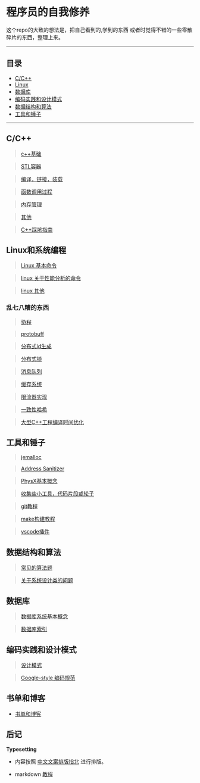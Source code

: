 # 程序员的自我修养

这个repo的大致的想法是，把自己看到的,学到的东西 或者时觉得不错的一些零散碎片的东西，整理上来。

-----

## 目录

* [C/C++](#C/C++)
* [Linux](#Linux和系统编程)
* [数据库](#数据库)
* [编码实践和设计模式](#编码实践和设计模式)
* [数据结构和算法](#数据结构和算法)
* [工具和锤子](#工具和锤子)

---

## C/C++

> [c++基础](./note/c++学习.md)

> [STL容器](./note/c++STL.md)

> [编译，链接，装载](./note/编译,链接与装载.md)

> [函数调用过程](./note/函数调用过程.md)

> [内存管理](./note/c++内存管理.md)

> [其他](./note/c++.md)

> [C++踩坑指南](https://www.jianshu.com/p/b67222570785)

## Linux和系统编程

> [Linux 基本命令](./note/linux命令.md)

> [linux 关于性能分析的命令](./note/linux命令_linux性能分析和优化.md)

> [linux 其他](./note/linux命令整理.md)

### 乱七八糟的东西 

> [协程](https://www.jianshu.com/p/c4de909fee75)

> [protobuff](https://www.jianshu.com/p/131f0bf218ef)

> [分布式id生成](./note/分布式id生成.md)

> [分布式锁](./note/分布式锁.md)

> [消息队列](./note/%E6%B6%88%E6%81%AF%E9%98%9F%E5%88%97.md)

> [缓存系统](https://www.jianshu.com/p/057da7850c93)

> [限流器实现](./note/limiter.md)

> [一致性哈希](./note/%E4%B8%80%E8%87%B4%E6%80%A7%E5%93%88%E5%B8%8C.md)

> [大型C++工程编译时间优化](./note/C++编译耗时优化.md)

## 工具和锤子

> [jemalloc](./note/jemalloc.md)

> [Address Sanitizer](./note/asan.md)

> [PhysX基本概念](./note/PhysX.md)

> [收集些小工具，代码片段或轮子](./note/%E6%94%B6%E9%9B%86%E8%A7%81%E5%88%B0%E8%BF%87%E7%9A%84%E4%B8%80%E4%BA%9B%E5%B7%A5%E5%85%B7%E5%92%8C%E8%BD%AE%E5%AD%90.md)

> [git教程](https://github.com/zhaozhengcoder/CoderNoteBook/blob/master/note/git%E6%95%99%E7%A8%8B.md)

> [make构建教程](https://github.com/zhaozhengcoder/CoderNoteBook/blob/master/note/linux%E5%91%BD%E4%BB%A4_make%E6%95%99%E7%A8%8B.md)

> [vscode插件](https://github.com/zhaozhengcoder/CoderNoteBook/blob/master/note/vscode%E5%86%99c%2B%2B%E6%8F%92%E4%BB%B6%E4%BB%A5%E5%8F%8A%E9%85%8D%E7%BD%AE.md)

## 数据结构和算法

>[常见的算法题](https://github.com/zhaozhengcoder/Algorithm)

>[关于系统设计类的问题](https://github.com/donnemartin/system-design-primer/blob/master/README-zh-Hans.md)

## 数据库

>[数据库系统基本概念](./note/数据库.md)

>[数据库索引](./note/数据库-索引.md)

## 编码实践和设计模式

> [设计模式](./note/设计模式.md)

> [Google-style 编码规范](https://zh-google-styleguide.readthedocs.io/en/latest/contents/)

## 书单和博客

* [书单和博客](./note/书单和博客.md)

## 后记

**Typesetting**

- 内容按照 [中文文案排版指北](https://mazhuang.org/wiki/chinese-copywriting-guidelines/) 进行排版。

- markdown  [教程](http://xianbai.me/learn-md/index.html)
